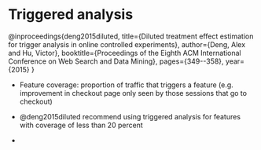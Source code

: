 # Triggered analysis

@inproceedings{deng2015diluted,
  title={Diluted treatment effect estimation for trigger analysis in online controlled experiments},
  author={Deng, Alex and Hu, Victor},
  booktitle={Proceedings of the Eighth ACM International Conference on Web Search and Data Mining},
  pages={349--358},
  year={2015}
}

- Feature coverage: proportion of traffic that triggers a feature (e.g. improvement in checkout page only seen by those sessions that go to checkout)

- @deng2015diluted recommend using triggered analysis for features with coverage of less than 20 percent

- 